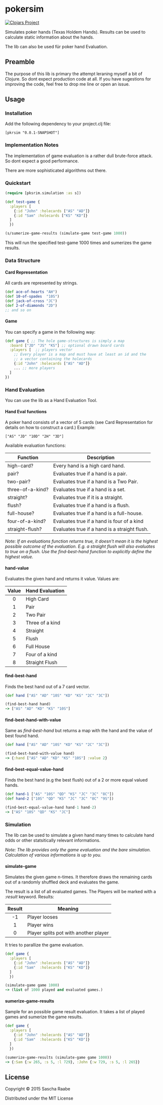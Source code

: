 # pokersim

[![Clojars Project](http://clojars.org/pkrsim/latest-version.svg)](http://clojars.org/pkrsim)

Simulates poker hands (Texas Holdem Hands). Results can be used to
calculate static information about the hands.

The lib can also be used für poker hand Evaluation.

## Preamble

The purpose of this lib is primary the attempt leraning myself a bit
of Clojure. So dont expect production code at all. If you have
sugestions for improving the code, feel free to drop me line or open
an issue.

## Usage

### Installation

Add the following dependency to your project.clj file:

    [pkrsim "0.0.1-SNAPSHOT"]

### Implementation Notes

The implementation of game evaluation is a rather dull brute-force
attack. So dont expect a good performance.

There are more sophisticated algorithms out there.

### Quickstart

```clojure
(require [pksrim.simulation :as s])

(def test-game {
  :players [
    {:id "John" :holecards ["AS" "AD"]}
    {:id "Sam" :holecards ["KS" "KD"]}
  ]
  })

(s/sumerize-game-results (simulate-game test-game 1000))

```

This will run the specified test-game 1000 times and sumerizes the
game results. 

### Data Structure

#### Card Representation

All cards are represented by strings. 

```clojure
(def ace-of-hearts "AH")
(def 10-of-spades  "10S")
(def jack-of-cross "JC")
(def 2-of-diamonds "2D")
;; and so on
```

#### Game

You can specify a game in the following way:

```clojure
(def game { ;; The hole game-structures is simply a map
  :board ["JD" "JS" "KS"] ;; optional drawn board cards
  :players [  ;; players vector
    ;; Every player is a map and must have at least an id and the
    ;; a vector containing the holecards
    {:id "John" :holecards ["AS" "AD"]}
    ... ;; more players
  ]
})
```

### Hand Evaluation

You can use the lib as a Hand Evaluation Tool.

#### Hand Eval functions

A poker hand consists of a vector of 5 cards (see Card Representation
for details on how to construct a card.) Example:

    ["AS" "JD" "10D" "2H" "3D"]

Available evaluation functions:

Function         | Description
-----------------|------------
high-card?       | Every hand is a high card hand.
pair?            | Evaluates true if a hand is a pair.
two-pair?        | Evaluates true if a hand is a Two Pair.
three-of-a-kind? | Evaluates true if a hand is a set.
straight?        | Evaluates true if it is a straight.
flush?           | Evaluates true if a hand is a flush.
full-house?      | Evaluates true if a hand is a full-house.
four-of-a-kind?  | Evaluates true if a hand is four of a kind
straight-flush?  | Evaluates true if a hand is a straight flush.

_Note: If an evaluations function returns true, it doesn't mean it is
the highest possible outcome of the evaluation. E.g. a straight flush
will also evaluates to true on a flush. Use the find-best-hand
function to explicitly define the highest value._

#### hand-value

Evaluates the given hand and returns it value. Values are:

Value | Hand Evaluation
:----:|----------------
0     | High Card
1     | Pair
2     | Two Pair
3     | Three of a kind
4     | Straight
5     | Flush
6     | Full House
7     | Four of a kind
8     | Straight Flush

#### find-best-hand

Finds the best hand out of a 7 card vector.

```clojure
(def hand ["AS" "AD" "10S" "KD" "KS" "2C" "3C"])

(find-best-hand hand)
-> ["AS" "AD" "KD" "KS" "10S"]
```

#### find-best-hand-with-value

Same as _find-best-hand_ but returns a map with the hand and the value
of best found hand.

```clojure
(def hand ["AS" "AD" "10S" "KD" "KS" "2C" "3C"])

(find-best-hand-with-value hand)
-> {:hand ["AS" "AD" "KD" "KS" "10S"] :value 2}
```

#### find-best-equal-value-hand

Finds the best hand (e.g the best flush) out of a 2 or more equal
valued hands.

```clojure
(def hand-1 ["AS" "10S" "QD" "KS" "JC" "3C" "8C"])
(def hand-2 ["10S" "QD" "KS" "JC" "3C" "8C" "9S"])

(find-best-equal-value-hand hand-1 hand-2)
-> ["AS" "10S" "QD" "KS" "JC"]
```

### Simulation

The lib can be used to simulate a given hand many times to calculate
hand odds or other statsitically relevant informations.

_Note: The lib provides only the game evaluation and the bare
simulation. Calculation of various informations is up to you._

#### simulate-game

Simulates the given game n-times. It therefore draws the remaining
cards out of a randomly shuffled deck and evaluates the game.

The result is a list of all evaluated games. The Players will be
marked with a _:result_ keyword. Results:

Result | Meaning
:-----:|--------
-1     | Player looses
1      | Player wins
0      | Player splits pot with another player

It tries to parallize the game evaluation. 

```clojure
(def game { 
  :players [  
    {:id "John" :holecards ["AS" "AD"]}
    {:id "Sam"  :holecards ["KS" "KD"]}
  ]
  })

(simulate-game game 1000)
-> (list of 1000 played and evaluated games.)
```

#### sumerize-game-results

Sample for an possible game result evaluation. It takes a list of
played games and sumerize the game results.

```clojure
(def game { 
  :players [  
    {:id "John" :holecards ["AS" "AD"]}
    {:id "Sam"  :holecards ["KS" "KD"]}
  ]
  })

(sumerize-game-results (simulate-game game 1000))
-> {:Sam {:w 265, :s 5, :l 729}, :John {:w 729, :s 5, :l 265}}
```

## License

Copyright © 2015 Sascha Raabe

Distributed under the MIT License
